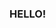 ### HELLO!

<!--
**MarcArizaAlborni/MarcArizaAlborni** is a ✨ _special_ ✨ repository because its `README.md` (this file) appears on your GitHub profile.

Here are some ideas to get you started:


-->
